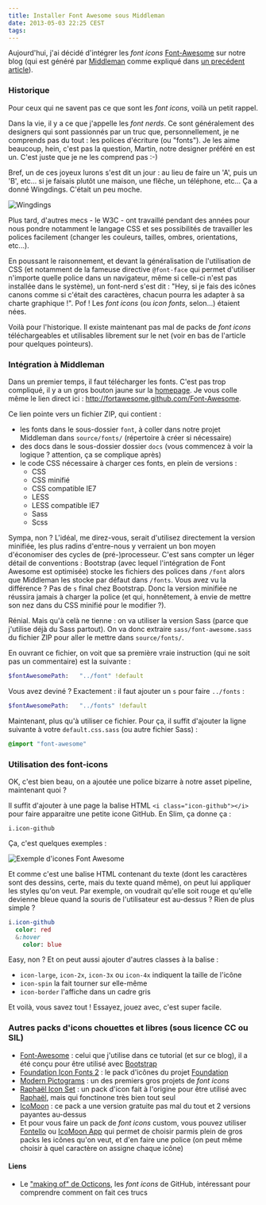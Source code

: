 ```yaml
---
title: Installer Font Awesome sous Middleman
date: 2013-05-03 22:25 CEST
tags:
---
```


Aujourd'hui, j'ai décidé d'intégrer les _font icons_ [Font-Awesome](http://fortawesome.github.com/Font-Awesome/) sur notre blog (qui est généré par [Middleman](http://middlemanapp.com/) comme expliqué dans [un precédent article]()).

### Historique

Pour ceux qui ne savent pas ce que sont les _font icons_, voilà un petit rappel.

Dans la vie, il y a ce que j'appelle les _font nerds_. Ce sont généralement des designers qui sont passionnés par un truc que, personnellement, je ne comprends pas du tout : les polices d'écriture (ou "fonts"). Je les aime beaucoup, hein, c'est pas la question, Martin, notre designer préféré en est un. C'est juste que je ne les comprend pas :-)

Bref, un de ces joyeux lurons s'est dit un jour : au lieu de faire un 'A', puis un 'B', etc... si je faisais plutôt une maison, une flêche, un téléphone, etc... Ça a donné Wingdings. C'était un peu moche.

![Wingdings](font-awesome-wingdings.gif "Wingdings")

Plus tard, d'autres mecs - le W3C - ont travaillé pendant des années pour nous pondre notamment le langage CSS et ses possibilités de travailler les polices facilement (changer les couleurs, tailles, ombres, orientations, etc...).

En poussant le raisonnement, et devant la généralisation de l'utilisation de CSS (et notamment de la fameuse directive `@font-face` qui permet d'utiliser n'importe quelle police dans un navigateur, même si celle-ci n'est pas installée dans le système), un font-nerd s'est dit : "Hey, si je fais des icônes canons comme si c'était des caractères, chacun pourra les adapter à sa charte graphique !". Pof ! Les _font icons_ (ou _icon fonts_, selon...) étaient nées.

Voilà pour l'historique. Il existe maintenant pas mal de packs de _font icons_ téléchargeables et utilisables librement sur le net (voir en bas de l'article pour quelques pointeurs).

### Intégration à Middleman

Dans un premier temps, il faut télécharger les fonts. C'est pas trop compliqué, il y a un gros bouton jaune sur la [homepage](http://fortawesome.github.com/Font-Awesome). Je vous colle même le lien direct ici : http://fortawesome.github.com/Font-Awesome.

Ce lien pointe vers un fichier ZIP, qui contient :
* les fonts dans le sous-dossier `font`, à coller dans notre projet Middleman dans `source/fonts/` (répertoire à créer si nécessaire)
* des docs dans le sous-dossier dossier `docs` (vous commencez à voir la logique ? attention, ça se complique après)
* le code CSS nécessaire à charger ces fonts, en plein de versions :
  * CSS
  * CSS minifié
  * CSS compatible IE7
  * LESS
  * LESS compatible IE7
  * Sass
  * Scss

Sympa, non ? L'idéal, me direz-vous, serait d'utilisez directement la version minifiée, les plus radins d'entre-nous y verraient un bon moyen d'économiser des cycles de (pré-)processeur.
C'est sans compter un léger détail de conventions : Bootstrap (avec lequel l'intégration de Font Awesome est optimisée) stocke les fichiers des polices dans `/font` alors que Middleman les stocke par défaut dans `/fonts`. Vous avez vu la différence ? Pas de `s` final chez Bootstrap. Donc la version minifiée ne réussira jamais à charger la police (et qui, honnêtement, à envie de mettre son nez dans du CSS minifié pour le modifier ?).

Rénial. Mais qu'à celà ne tienne : on va utiliser la version Sass (parce que j'utilise déjà du Sass partout). On va donc extraire `sass/font-awesome.sass` du fichier ZIP pour aller le mettre dans `source/fonts/`.

En ouvrant ce fichier, on voit que sa première vraie instruction (qui ne soit pas un commentaire) est la suivante :
```sass
$fontAwesomePath:   "../font" !default
```

Vous avez deviné ? Exactement : il faut ajouter un `s` pour faire `../fonts` :
```sass
$fontAwesomePath:   "../fonts" !default
```

Maintenant, plus qu'à utiliser ce fichier. Pour ça, il suffit d'ajouter la ligne suivante à votre `default.css.sass` (ou autre fichier Sass) :
```sass
@import "font-awesome"
```

### Utilisation des font-icons

OK, c'est bien beau, on a ajoutée une police bizarre à notre asset pipeline, maintenant quoi ?

Il suffit d'ajouter à une page la balise HTML `<i class="icon-github"></i>` pour faire apparaitre une petite icone GitHub. En Slim, ça donne ça :
```slim
i.icon-github
```

Ça, c'est quelques exemples :

![Exemple d'icones Font Awesome](font-awesome-examples.png "Exemple d'icones Font Awesome")

Et comme c'est une balise HTML contenant du texte (dont les caractères sont des dessins, certe, mais du texte quand même), on peut lui appliquer les styles qu'on veut. Par exemple, on voudrait qu'elle soit rouge et qu'elle devienne bleue quand la souris de l'utilisateur est au-dessus ? Rien de plus simple ?
```sass
i.icon-github
  color: red
  &:hover
    color: blue
```

Easy, non ? Et on peut aussi ajouter d'autres classes à la balise :
* `icon-large`, `icon-2x`, `icon-3x` ou `icon-4x` indiquent la taille de l'icône
* `icon-spin` la fait tourner sur elle-même
* `icon-border` l'affiche dans un cadre gris

Et voilà, vous savez tout ! Essayez, jouez avec, c'est super facile.

### Autres packs d'icons chouettes et libres (sous licence CC ou SIL)

* [Font-Awesome](http://fortawesome.github.com/Font-Awesome) : celui que j'utilise dans ce tutorial (et sur ce blog), il a été conçu pour être utilisé avec [Bootstrap](http://twitter.github.com/bootstrap)
* [Foundation Icon Fonts 2](http://www.zurb.com/playground/foundation-icons) : le pack d'icônes du projet [Foundation](http://foundation.zurb.com)
* [Modern Pictograms](http://modernpictograms.com) : un des premiers gros projets de _font icons_
* [Raphaël Icon Set](http://icons.marekventur.de) : un pack d'icon fait à l'origine pour être utilisé avec [Raphaël](http://raphaeljs.com), mais qui fonctinone très bien tout seul
* [IcoMoon](http://icomoon.io/#preview-free) : ce pack a une version gratuite pas mal du tout et 2 versions payantes au-dessus
* Et pour vous faire un pack de _font icons_ custom, vous pouvez utiliser [Fontello](http://fontello.com) ou [IcoMoon App](http://icomoon.io/app) qui permet de choisir parmis plein de gros packs les icônes qu'on veut, et d'en faire une police (on peut même choisir à quel caractère on assigne chaque icône)

#### Liens

* Le ["making of" de Octicons](https://github.com/blog/1135-the-making-of-octicons), les _font icons_ de GitHub, intéressant pour comprendre comment on fait ces trucs